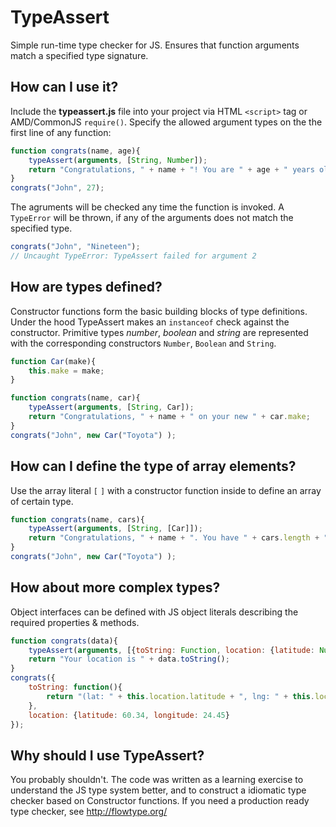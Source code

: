 TypeAssert
==========

Simple run-time type checker for JS. Ensures that function arguments match a specified type signature.

## How can I use it?
Include the **typeassert.js** file into your project via HTML `<script>` tag or AMD/CommonJS `require()`. Specify the allowed argument types on the the first line of any function:

```javascript
function congrats(name, age){
	typeAssert(arguments, [String, Number]);
	return "Congratulations, " + name + "! You are " + age + " years old."; 
}
congrats("John", 27);
```
The agruments will be checked any time the function is invoked. A `TypeError` will be thrown, if any of the arguments does not match the specified type.

```javascript
congrats("John", "Nineteen");
// Uncaught TypeError: TypeAssert failed for argument 2
```

## How are types defined?
Constructor functions form the basic building blocks of type definitions. Under the hood TypeAssert makes an `instanceof` check against the constructor. Primitive types *number*, *boolean* and *string* are represented with the corresponding constructors `Number`, `Boolean` and `String`.

```javascript
function Car(make){
	this.make = make;
}

function congrats(name, car){
	typeAssert(arguments, [String, Car]);
	return "Congratulations, " + name + " on your new " + car.make; 
}
congrats("John", new Car("Toyota") );
```

## How can I define the type of array elements?
Use the array literal `[` `]` with a constructor function inside to define an array of certain type.

```javascript
function congrats(name, cars){
	typeAssert(arguments, [String, [Car]]);
	return "Congratulations, " + name + ". You have " + cars.length + " cars"; 
}
congrats("John", new Car("Toyota") );
```

## How about more complex types?
Object interfaces can be defined with JS object literals describing the required properties & methods.

```javascript
function congrats(data){
	typeAssert(arguments, [{toString: Function, location: {latitude: Number, longitude: Number}}]);
	return "Your location is " + data.toString(); 
}
congrats({
    toString: function(){
        return "(lat: " + this.location.latitude + ", lng: " + this.location.longitude + ")";
    }, 
    location: {latitude: 60.34, longitude: 24.45}
});
```

## Why should I use TypeAssert?
You probably shouldn't. The code was written as a learning exercise to understand the JS type system better, and to construct a idiomatic type checker based on Constructor functions. If you need a production ready type checker, see http://flowtype.org/